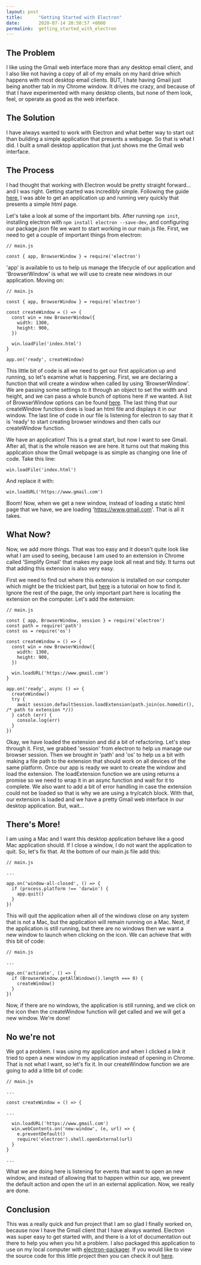 ```yaml
---
layout: post
title:      "Getting Started with Electron"
date:       2020-07-14 20:50:57 +0000
permalink:  getting_started_with_electron
---
```



## The Problem
I like using the Gmail web interface more than any desktop email client, and I also like not having a copy of all of my emails on my hard drive which happens with most desktop email clients. BUT, I hate having Gmail just being another tab in my Chrome window. It drives me crazy, and because of that I have experimented with many desktop clients, but none of them look, feel, or operate as good as the web interface.

## The Solution
I have always wanted to work with Electron and what better way to start out than building a simple application that presents a webpage. So that is what I did. I built a small desktop application that just shows me the Gmail web interface.

## The Process
I had thought that working with Electron would be pretty straight forward... and I was right. Getting started was incredibly simple. Following the guide [here](https://www.electronjs.org/docs/tutorial/first-app), I was able to get an application up and running very quickly that presents a simple html page.

Let's take a look at some of the important bits. After running ```npm init```, installing electron with ```npm install electron --save-dev```, and configuring our package.json file we want to start working in our main.js file. First, we need to get a couple of important things from electron:

```
// main.js

const { app, BrowserWindow } = require('electron')
```

'app' is available to us to help us manage the lifecycle of our application and 'BrowserWindow' is what we will use to create new windows in our application. Moving on:

```
// main.js

const { app, BrowserWindow } = require('electron')

const createWindow = () => {
  const win = new BrowserWindow({
	width: 1300,
	height: 900,
  })
	
  win.loadFile('index.html')
}

app.on('ready', createWindow)
```

This little bit of code is all we need to get our first application up and running, so let's examine what is happening. First, we are declaring a function that will create a window when called by using 'BrowserWindow'. We are passing some settings to it through an object to set the width and height, and we can pass a whole bunch of options here if we wanted. A list of BrowserWindow options can be found [here](https://www.electronjs.org/docs/api/browser-window). The last thing that our createWindow function does is load an html file and displays it in our window. The last line of code in our file is listening for electron to say that it is 'ready' to start creating browser windows and then calls our createWindow function.

We have an application! This is a great start, but now I want to see Gmail. After all, that is the whole reason we are here. It turns out that making this application show the Gmail webpage is as simple as changing one line of code. Take this line:
```
win.loadFile('index.html')
```
And replace it with:
```
win.loadURL('https://www.gmail.com')
```

Boom! Now, when we get a new window, instead of loading a static html page that we have, we are loading 'https://www.gmail.com'. That is all it takes.

## What Now?
Now, we add more things. That was too easy and it doesn't quite look like what I am used to seeing, because I am used to an extension in Chrome called 'Simplify Gmail' that makes my page look all neat and tidy. It turns out that adding this extension is also very easy. 

First we need to find out where this extension is installed on our computer which might be the trickiest part, but [here](https://www.electronjs.org/docs/tutorial/devtools-extension) is a tutorial on how to find it. Ignore the rest of the page, the only important part here is locating the extension on the computer. Let's add the extension:

```
// main.js

const { app, BrowserWindow, session } = require('electron')
const path = require('path')
const os = require('os')

const createWindow = () => {
  const win = new BrowserWindow({
	width: 1300,
	height: 900,
  })
	
  win.loadURL('https://www.gmail.com')
}

app.on('ready', async () => {
  createWindow()
  try {
    await session.defaultSession.loadExtension(path.join(os.homedir(), /* path to extension */))
  } catch (err) {
    console.log(err)
  }
})
```

Okay, we have loaded the extension and did a bit of refactoring. Let's step through it. First, we grabbed 'session' from electron to help us manage our browser session. Then we brought in 'path' and 'os' to help us a bit with making a file path to the extension that should work on all devices of the same platform. Once our app is ready we want to create the window and load the extension. The loadExtension function we are using returns a promise so we need to wrap it in an async function and wait for it to complete. We also want to add a bit of error handling in case the extension could not be loaded so that is why we are using a try/catch block. With that, our extension is loaded and we have a pretty Gmail web interface in our desktop application. But, wait...

## There's More!
I am using a Mac and I want this desktop application behave like a good Mac application should. If I close a window, I do not want the application to quit. So, let's fix that. At the bottom of our main.js file add this:

```
// main.js

... 

app.on('window-all-closed', () => {
  if (process.platform !== 'darwin') {
    app.quit()
  }
})
```
This will quit the application when all of the windows close on any system that is not a Mac, but the application will remain running on a Mac. Next, if the application is still running, but there are no windows then we want a new window to launch when clicking on the icon. We can achieve that with this bit of code:

```
// main.js

...

app.on('activate', () => {
  if (BrowserWindow.getAllWindows().length === 0) {
    createWindow()
  }
})
```
Now, if there are no windows, the application is still running, and we click on the icon then the createWindow function will get called and we will get a new window. We're done!

## No we're not
We got a problem. I was using my application and when I clicked a link it tried to open a new window in my application instead of opening in Chrome. That is not what I want, so let's fix it. In our createWindow function we are going to add a little bit of code:

```
// main.js

...

const createWindow = () => {

...

  win.loadURL('https://www.gmail.com')
  win.webContents.on('new-window', (e, url) => {
    e.preventDefault()
    require('electron').shell.openExternal(url)
  }
}

...
```
What we are doing here is listening for events that want to open an new window, and instead of allowing that to happen within our app, we prevent the default action and open the url in an external application. Now, we really are done.

## Conclusion
This was a really quick and fun project that I am so glad I finally worked on, because now I have the Gmail client that I have always wanted. Electron was super easy to get started with, and there is a lot of documentation out there to help you when you hit a problem. I also packaged this application to use on my local computer with [electron-packager](https://github.com/electron/electron-packager). If you would like to view the source code for this little project then you can check it out [here](https://github.com/adavisson/gmail-electron).

